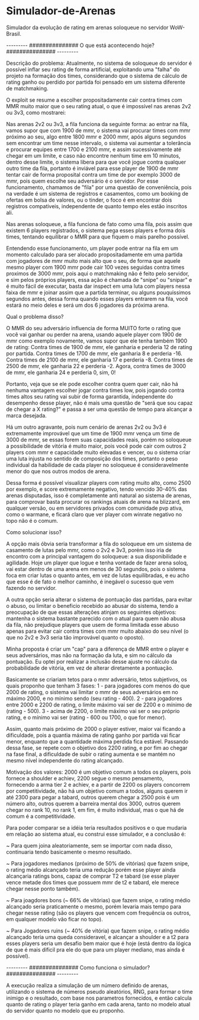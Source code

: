 # Simulador-de-Arenas
Simulador da evolução de rating em arenas soloqueue no servidor WoW-Brasil.

--------- ############### O que está acontecendo hoje? ############### ---------

Descrição do problema:
Atualmente, no sistema de soloqueue do servidor é possível inflar seu rating de forma artificial, exploitando uma "falha" do projeto na formação dos times, considerando que o sistema de cálculo de rating ganho ou perdido por partida foi pensado em um sistema diferente de matchmaking.

O exploit se resume a escolher propositadamente cair contra times com MMR muito maior que o seu rating atual, o que é impossível nas arenas 2v2 ou 3v3, como mostrarei:

Nas arenas 2v2 ou 3v3, a fila funciona da seguinte forma: ao entrar na fila, vamos supor que com 1900 de mmr, o sistema vai procurar times com mmr próximo ao seu, algo entre 1800 mmr e 2000 mmr, após alguns segundos sem encontrar um time nesse intervalo, o sistema vai aumentar a tolerância e procurar equipes entre 1700 e 2100 mmr, e assim sucessivamente até chegar em um limite, e caso não encontre nenhum time em 10 minutos, dentro desse limite, o sistema libera para que você jogue contra qualquer outro time da fila, portanto é inviável para esse player de 1900 de mmr tentar cair de forma proposital contra um time de por exemplo 3000 de mmr, pois quem escolhe seu adversário é o servidor.
Por esse funcionamento, chamamos de "fila" por uma questão de conveniência, pois na verdade é um sistema de registros e casamentos, como um booking de ofertas em bolsa de valores, ou o tinder, o foco é em encontrar dois registros compativeis, independente de quanto tempo eles estão inscritos ali.

Nas arenas soloqueue, a fila funciona de fato como uma fila, pois assim que existem 6 players registrados, o sistema pega esses players e forma dois times, tentando equilibrar o MMR para que fiquem o mais parelho possível.

Entendendo esse funcionamento, um player pode entrar na fila em um momento calculado para ser alocado propositadamente em uma partida com jogadores de mmr muito mais alto que o seu, de forma que aquele mesmo player com 1900 mmr pode cair 100 vezes seguidas contra times proximos de 3000 mmr, pois aqui o matchmaking não é feito pelo servidor, e sim pelos próprios players, essa ação é chamada de "snipe" ou "snipar" e é muito fácil de executar, basta dar inspect em uma luta com players nessa faixa de mmr e joinar assim que a partida terminar, ou alguns pouquissimos segundos antes, dessa forma quando esses players entrarem na fila, você estará no meio deles e será um dos 6 jogadores da próxima arena.

Qual o problema disso?

O MMR do seu adversário influencia de forma MUITO forte o rating que você vai ganhar ou perder na arena, usando aquele player com 1900 de mmr como exemplo novamente, vamos supor que ele tenha também 1900 de rating:
Contra times de 1900 de mmr, ele ganharia e perderia 12 de rating por partida.
Contra times de 1700 de mmr, ele ganharia 8 e perderia -16.
Contra times de 2100 de mmr, ele ganharia 17 e perderia -8.
Contra times de 2500 de mmr, ele ganharia 22 e perderia -2.
Agora, contra times de 3000 de mmr, ele ganharia 24 e perderia 0, sim, 0!

Portanto, veja que se ele pode escolher contra quem quer cair, não há nenhuma vantagem escolher jogar contra times low, pois jogando contra times altos seu rating vai subir de forma garantida, independente do desempenho desse player, não é mais uma questão de "será que sou capaz de chegar a X rating?" e passa a ser uma questão de tempo para alcançar a marca desejada.

Há um outro agravante, pois num cenário de arenas 2v2 ou 3v3 é extremamente improvável que um time de 1900 mmr vença um time de 3000 de mmr, se essas forem suas capacidades reais, porém no soloqueue a possibilidade de vitória é muito maior, pois você pode cair com outros 2 players com mmr e capacidade muito elevadas e vencer, ou o sistema criar uma luta injusta no sentido de composição dos times, portanto o peso individual da habilidade de cada player no soloqueue é consideravelmente menor do que nos outros modos de arena.

Dessa forma é possível visualizar players com rating muito alto, como 2500 por exemplo, e score extremamente negativo, tendo vencido 30-40% das arenas disputadas, isso é completamente anti natural ao sistema de arenas, para comprovar basta procurar os rankings atuais de arena na blizzard, em qualquer versão, ou em servidores privados com comunidade pvp ativa, como o warmane, e ficará claro que ver player com winrate negativo no topo não é o comum.

Como solucionar isso?

A opção mais óbvia seria transformar a fila do soloqueue em um sistema de casamento de lutas pelo mmr, como o 2v2 e 3v3, porém isso iria de encontro com a principal vantagem do soloqueue: a sua disponibilidade e agilidade.
Hoje um player que logue e tenha vontade de fazer arena soloq, vai estar dentro de uma arena em menos de 30 segundos, pois o sistema foca em criar lutas o quanto antes, em vez de lutas equilibradas, e eu acho que esse é de fato o melhor caminho, é inegável o sucesso que vem fazendo no servidor.

A outra opção seria alterar o sistema de pontuação das partidas, para evitar o abuso, ou limitar o beneficio recebido ao abusar do sistema, tendo a preocupação de que essas alterações atinjam os seguintes objetivos: mantenha o sistema bastante parecido com o atual para quem não abusa da fila, não prejudique players que usem de forma limitada esse abuso apenas para evitar cair contra times com mmr muito abaixo do seu nível (o que no 2v2 e 3v3 seria tão improvável quanto o oposto).

Minha proposta é criar um "cap" para a diferença de MMR entre o player e seus adversários, mas não na formação da luta, e sim no cálculo da pontuação.
Eu optei por realizar a inclusão desse ajuste no cálculo da probabilidade de vitória, em vez de alterar diretamente a pontuação.

Basicamente se criariam tetos para o mmr adversário, tetos subjetivos, os quais proponho que tenham 3 fases:
1 - para jogadores com menos do que 2000 de rating, o sistema vai limitar o mmr de seus adversários em no máximo 2000, e no mínimo sendo (seu rating - 400).
2 - para jogadores entre 2000 e 2200 de rating, o limite máximo vai ser de 2200 e o mínimo de (rating - 500).
3 - acima de 2200, o limite máximo vai ser o seu próprio rating, e o mínimo vai ser (rating - 600 ou 1700, o que for menor).

Assim, quanto mais próximo de 2000 o player estiver, maior vai ficando a dificuldade, pois a quantia máxima de rating ganho por partida vai ficar menor, enquanto que a quantidade máxima perdida fica estável.
Passando dessa fase, se repete com o objetivo dos 2200 rating, e por fim ao chegar na fase final, a dificuldade de subir o rating aumenta e se mantém no mesmo nível independente do rating alcançado.

Motivação dos valores: 2000 é um objetivo comum a todos os players, pois fornece a shoulder e achiev, 2200 segue o mesmo pensamento, fornecendo a arma tier 2 e achiev, e a partir de 2200 os players concorrem por competitividade, não há um objetivo comum a todos, alguns querem ir até 2300 para pegar a tabard, outros querem chegar a 2500 pois é um número alto, outros querem a barreira mental dos 3000, outros querem chegar no rank 10, no rank 1, em fim, é muito individual, mas o que há de comum é a competitividade.

Para poder comparar se a idéia teria resultados positivos e o que mudaria em relação ao sistema atual, eu construi esse simulador, e a conclusão é:

~ Para quem joina aleatoriamente, sem se importar com nada disso, continuaria tendo basicamente o mesmo resultado.

~ Para jogadores medianos (próximo de 50% de vitórias) que fazem snipe, o rating médio alcançado teria uma redução porém esse player ainda alcançaria ratings bons, capaz de comprar T2 e tabard (se esse player vence metade dos times que possuem mmr de t2 e tabard, ele merece chegar nesse ponto também).

~ Para joagdores bons (~ 66% de vitórias) que fazem snipe, o rating médio alcançado seria praticamente o mesmo, porém levaria mais tempo para chegar nesse rating (são os players que vencem com frequência os outros, em qualquer modelo vão ficar no topo).

~ Para Jogadores ruins (~ 40% de vitória) que fazem snipe, o rating médio alcançado teria uma queda consideravel, e alcançar a shoulder e a t2 para esses players seria um desafio bem maior que é hoje (está dentro da lógica de que é mais dificil pra ele do que para um player mediano, mas ainda é possível).



--------- ############### Como funciona o simulador? ############### ---------

A execução realiza a simulação de um número definido de arenas, utilizando o sistema de números pseudo aleatórios, RNG, para formar o time inimigo e o resultado, com base nos parametros fornecidos, e então calcula quanto de rating o player teria ganho em cada arena, tanto no modelo atual do servidor quanto no modelo que eu proponho.

